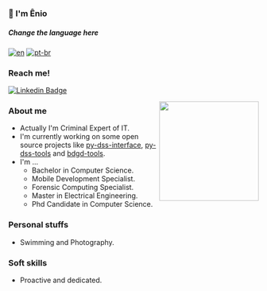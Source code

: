 ### 👋 I'm Ênio

##### Change the language here
[![en](https://img.shields.io/badge/lang-en-red.svg)](https://github.com/eniocc/eniocc/blob/main/README.md)
[![pt-br](https://img.shields.io/badge/lang-pt--br-green.svg)](https://github.com/eniocc/eniocc/blob/main/README.pt-br.md)

### Reach me! 
[![Linkedin Badge](https://img.shields.io/badge/-LinkedIn-0e76a8?style=flat-square&logo=Linkedin&logoColor=white)](https://www.linkedin.com/in/enioviana/)

<img align="right" height="200" src="https://github.com/Lucas-Godoi/Lucas-Godoi/blob/main/computer_cat.gif"/>

### About me
- Actually I'm Criminal Expert of IT. 
- I'm currently working on some open source projects like [py-dss-interface](https://github.com/eniocc/py_dss_interface), [py-dss-tools](https://github.com/eniocc/py_dss_tools) and [bdgd-tools](https://github.com/eniocc/bdgd-tools).
- I'm ...
  - Bachelor in Computer Science.
  - Mobile Development Specialist.
  - Forensic Computing Specialist.
  - Master in Electrical Engineering.
  - Phd Candidate in Computer Science.

### Personal stuffs
- Swimming and Photography.

### Soft skills
- Proactive and dedicated.

